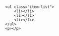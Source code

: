<!DOCTYPE html>
<html lang="en">
<head>
    <meta charset="UTF-8">
    <title>post template</title>
</head>
<body>

<h3 class="border-solid-left">

</h3>

<div class="padding-default">
    <h3></h3>
    <p></p>

    <ul class="item-list">
        <li></li>
        <li></li>
        <li></li>
    </ul>
    <p></p>

</div>

</body>
</html>